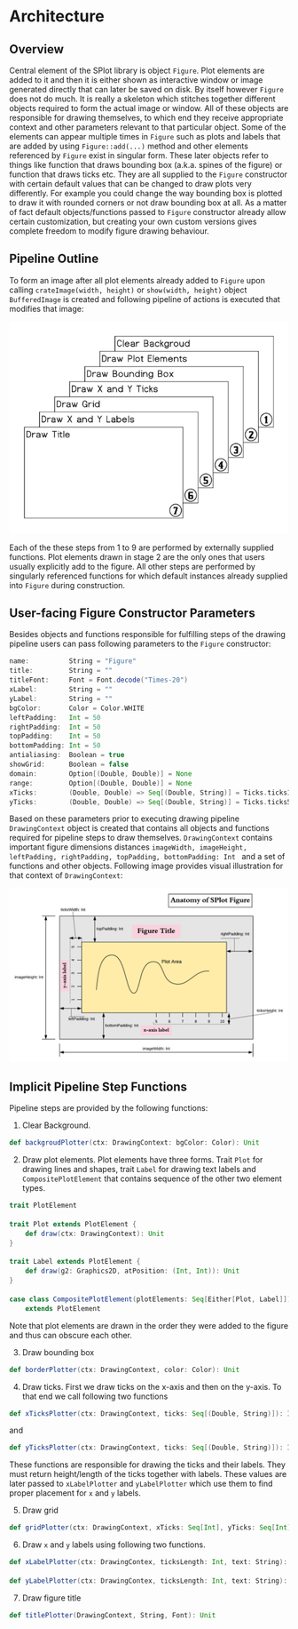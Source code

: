 # Architecture

## Overview
Central element of the SPlot library is object `Figure`. Plot elements are added to
it and then it is either shown as interactive window or image generated directly
that can later be saved on disk. By itself however `Figure` does not do much. It
is really a skeleton which stitches together different objects required to form the
actual image or window. All of these objects are responsible for drawing themselves,
to which end they receive appropriate context and other parameters relevant to that
particular object. Some of the elements can appear multiple times in `Figure` such
as plots and labels that are added by using `Figure::add(...)` method and other
elements referenced by `Figure` exist in singular form. These later objects refer to
things like function that draws bounding box (a.k.a. spines of the figure) or
function that draws ticks etc. They are all supplied to the `Figure` constructor with
certain default values that can be changed to draw plots very differently. For
example you could change the way bounding box is plotted to draw it with rounded
corners or not draw bounding box at all. As a matter of fact default
objects/functions passed to `Figure` constructor already allow certain customization,
but creating your own custom versions gives complete freedom to modify figure drawing
behaviour.

## Pipeline Outline
To form an image after all plot elements already added to `Figure` upon calling
`crateImage(width, height)` or `show(width, height)` object `BufferedImage` is
created and following pipeline of actions is executed that modifies that image:

![](splot-pipeline-3.png)

Each of the these steps from 1 to 9 are performed by externally supplied functions.
Plot elements drawn in stage 2 are the only ones that users usually explicitly add to
the figure. All other steps are performed by singularly referenced functions for
which default instances already supplied into `Figure` during construction.

## User-facing Figure Constructor Parameters

Besides objects and functions responsible for fulfilling steps of the drawing
pipeline users can pass following parameters to the `Figure` constructor:

```scala
name:          String = "Figure"
title:         String = ""
titleFont:     Font = Font.decode("Times-20")
xLabel:        String = ""
yLabel:        String = ""
bgColor:       Color = Color.WHITE
leftPadding:   Int = 50
rightPadding:  Int = 50
topPadding:    Int = 50
bottomPadding: Int = 50
antialiasing:  Boolean = true
showGrid:      Boolean = false
domain:        Option[(Double, Double)] = None
range:         Option[(Double, Double)] = None
xTicks:        (Double, Double) => Seq[(Double, String)] = Ticks.ticks10
yTicks:        (Double, Double) => Seq[(Double, String)] = Ticks.ticks5
```

Based on these parameters prior to executing drawing pipeline `DrawingContext` object
is created that contains all objects and functions required for pipeline steps to
draw themselves. `DrawingContext` contains important figure dimensions distances
`imageWidth, imageHeight, leftPadding, rightPadding, topPadding, bottomPadding: Int `
and a set of functions and other objects. Following image provides visual illustration
for that context of `DrawingContext`:

![](AnatomyOfSPlotFigure.png)

## Implicit Pipeline Step Functions

Pipeline steps are provided by the following functions:

1. Clear Background.

```scala
def backgroudPlotter(ctx: DrawingContext: bgColor: Color): Unit
```

2. Draw plot elements. Plot elements have three forms. Trait `Plot` for drawing lines
and shapes, trait `Label` for drawing text labels and `CompositePlotElement` that contains
sequence of the other two element types.

```scala
trait PlotElement

trait Plot extends PlotElement {
    def draw(ctx: DrawingContext): Unit
}

trait Label extends PlotElement {
    def draw(g2: Graphics2D, atPosition: (Int, Int)): Unit
}

case class CompositePlotElement(plotElements: Seq[Either[Plot, Label]])
    extends PlotElement
```

Note that plot elements are drawn in the order they were added to the figure
and thus can obscure each other.

3. Draw bounding box

```scala
def borderPlotter(ctx: DrawingContext, color: Color): Unit
```

4. Draw ticks. First we draw ticks on the x-axis and then on the y-axis.
To that end we call following two functions

```scala
def xTicksPlotter(ctx: DrawingContext, ticks: Seq[(Double, String)]): Int
```

and

```scala
def yTicksPlotter(ctx: DrawingContext, ticks: Seq[(Double, String)]): Int
```

These functions are responsible for drawing the ticks and their labels. They
must return height/length of the ticks together with labels. These values are
later passed to `xLabelPlotter` and `yLabelPlotter` which use them to find
proper placement for `x` and `y` labels.

5. Draw grid

```scala
def gridPlotter(ctx: DrawingContext, xTicks: Seq[Int], yTicks: Seq[Int]): Unit
```

6. Draw `x` and `y` labels using following two functions.

```scala
def xLabelPlotter(ctx: DrawingContex, ticksLength: Int, text: String): Unit

def yLabelPlotter(ctx: DrawingContex, ticksLength: Int, text: String): Unit
```

7. Draw figure title

```scala
def titlePlotter(DrawingContext, String, Font): Unit
```
